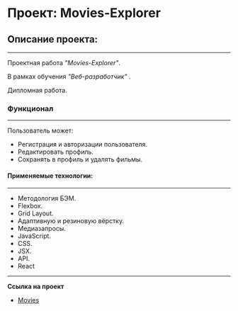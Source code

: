 # **Проект: Movies-Explorer**

## **Описание проекта:**
---
Проектная работа _"Movies-Explorer"_.

В рамках обучения _"Веб-разработчик"_ .

Дипломная работа.

### **Функционал**
---
Пользователь может:
* Регистрация и авторизации пользователя.
* Редактировать профиль.
* Сохранять в профиль и удалять фильмы.

#### **Применяемые технологии:**
---
* Методология БЭМ.
* Flexbox.
* Grid Layout.
* Адаптивную и резиновую вёрстку.
* Медиазапросы.
* JavaScript.
* CSS.
* JSX.
* API.
* React

---
**Ссылка на проект**

* [Movies](https://movies.alebedev.nomoredomains.work/)